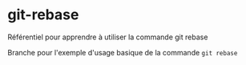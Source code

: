 # git-rebase
Référentiel pour apprendre à utiliser la commande git rebase

Branche pour l'exemple d'usage basique de la commande `git rebase`
